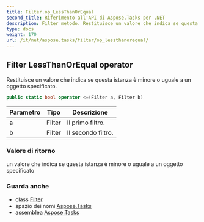 ```yaml
---
title: Filter.op_LessThanOrEqual
second_title: Riferimento all'API di Aspose.Tasks per .NET
description: Filter metodo. Restituisce un valore che indica se questa istanza è minore o uguale a un oggetto specificato.
type: docs
weight: 170
url: /it/net/aspose.tasks/filter/op_lessthanorequal/
---
```

## Filter LessThanOrEqual operator

Restituisce un valore che indica se questa istanza è minore o uguale a un oggetto specificato.

```csharp
public static bool operator <=(Filter a, Filter b)
```

| Parametro | Tipo | Descrizione |
| --- | --- | --- |
| a | Filter | Il primo filtro. |
| b | Filter | Il secondo filtro. |

### Valore di ritorno

un valore che indica se questa istanza è minore o uguale a un oggetto specificato

### Guarda anche

* class [Filter](../)
* spazio dei nomi [Aspose.Tasks](../../filter/)
* assemblea [Aspose.Tasks](../../../)


